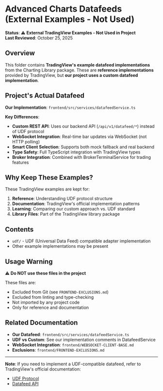 # Advanced Charts Datafeeds (External Examples - Not Used)

**Status**: ⚠️ **External TradingView Examples - Not Used in Project**  
**Last Reviewed**: October 25, 2025

## Overview

This folder contains **TradingView's example datafeed implementations** from the Charting Library package. These are **reference implementations** provided by TradingView, but **our project uses a custom datafeed implementation**.

## Project's Actual Datafeed

**Our Implementation**: `frontend/src/services/datafeedService.ts`

**Key Differences**:

- **Custom REST API**: Uses our backend API (`/api/v1/datafeed/*`) instead of UDF protocol
- **WebSocket Integration**: Real-time bar updates via WebSocket (not HTTP polling)
- **Smart Client Selection**: Supports both mock fallback and real backend
- **Type Safety**: Full TypeScript integration with TradingView types
- **Broker Integration**: Combined with BrokerTerminalService for trading features

## Why Keep These Examples?

These TradingView examples are kept for:

1. **Reference**: Understanding UDF protocol structure
2. **Documentation**: TradingView's official implementation patterns
3. **Learning**: Comparing our custom approach vs. UDF standard
4. **Library Files**: Part of the TradingView library package

## Contents

- `udf/` - UDF (Universal Data Feed) compatible adapter implementation
- Other example implementations may be present

## Usage Warning

⚠️ **Do NOT use these files in the project**

These files are:

- Excluded from Git (see `FRONTEND-EXCLUSIONS.md`)
- Excluded from linting and type-checking
- Not imported by any project code
- Only for reference and documentation

## Related Documentation

- **Our Datafeed**: `frontend/src/services/datafeedService.ts`
- **UDF vs Custom**: See our implementation comments in DatafeedService
- **WebSocket Integration**: `frontend/WEBSOCKET-CLIENT-BASE.md`
- **Exclusions**: `frontend/FRONTEND-EXCLUSIONS.md`

---

**Note**: If you need to implement a UDF-compatible datafeed, refer to TradingView's official documentation:

- [UDF Protocol](https://www.tradingview.com/charting-library-docs/latest/connecting_data/UDF)
- [Datafeed API](https://www.tradingview.com/charting-library-docs/latest/connecting_data/Datafeed-API)
